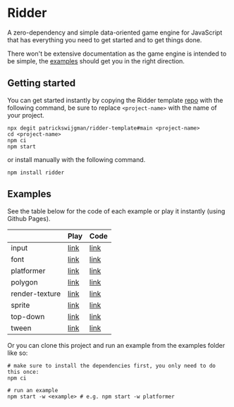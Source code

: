 # Ridder

A zero-dependency and simple data-oriented game engine for JavaScript that has everything you need to get started and to get things done.

There won't be extensive documentation as the game engine is intended to be simple, the [examples](#examples) should get you in the right direction.

## Getting started

You can get started instantly by copying the Ridder template [repo](https://github.com/patrickswijgman/ridder-template) with the following command, be sure to replace `<project-name>` with the name of your project.

```shell
npx degit patrickswijgman/ridder-template#main <project-name>
cd <project-name>
npm ci
npm start
```

or install manually with the following command.

```shell
npm install ridder
```

## Examples

See the table below for the code of each example or play it instantly (using Github Pages).

|                | Play                                                                            | Code                                     |
| -------------- | ------------------------------------------------------------------------------- | ---------------------------------------- |
| input          | [link](https://patrickswijgman.github.io/ridder/input/dist/index.html)          | [link](examples/input/index.ts)          |
| font           | [link](https://patrickswijgman.github.io/ridder/font/dist/index.html)           | [link](examples/font/index.ts)           |
| platformer     | [link](https://patrickswijgman.github.io/ridder/platformer/dist/index.html)     | [link](examples/platformer/index.ts)     |
| polygon        | [link](https://patrickswijgman.github.io/ridder/polygon/dist/index.html)        | [link](examples/polygon/index.ts)        |
| render-texture | [link](https://patrickswijgman.github.io/ridder/render-texture/dist/index.html) | [link](examples/render-texture/index.ts) |
| sprite         | [link](https://patrickswijgman.github.io/ridder/sprite/dist/index.html)         | [link](examples/sprite/index.ts)         |
| top-down       | [link](https://patrickswijgman.github.io/ridder/top-down/dist/index.html)       | [link](examples/top-down/index.ts)       |
| tween          | [link](https://patrickswijgman.github.io/ridder/tween/dist/index.html)          | [link](examples/tween/index.ts)          |

Or you can clone this project and run an example from the examples folder like so:

```shell
# make sure to install the dependencies first, you only need to do this once:
npm ci

# run an example
npm start -w <example> # e.g. npm start -w platformer
```
